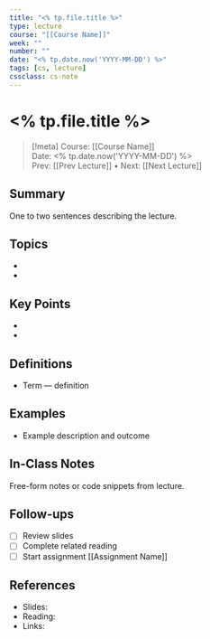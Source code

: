 ```yaml
---
title: "<% tp.file.title %>"
type: lecture
course: "[[Course Name]]"
week: ""
number: ""
date: "<% tp.date.now('YYYY-MM-DD') %>"
tags: [cs, lecture]
cssclass: cs-note
---
```


# <% tp.file.title %>

> [!meta]
> Course: [[Course Name]]  
> Date: <% tp.date.now('YYYY-MM-DD') %>  
> Prev: [[Prev Lecture]] • Next: [[Next Lecture]]

## Summary
One to two sentences describing the lecture.

## Topics
- 
- 

## Key Points
- 
- 

## Definitions
- Term — definition

## Examples
- Example description and outcome

## In-Class Notes
Free-form notes or code snippets from lecture.

## Follow-ups
- [ ] Review slides  
- [ ] Complete related reading  
- [ ] Start assignment [[Assignment Name]]

## References
- Slides:  
- Reading:  
- Links: 

